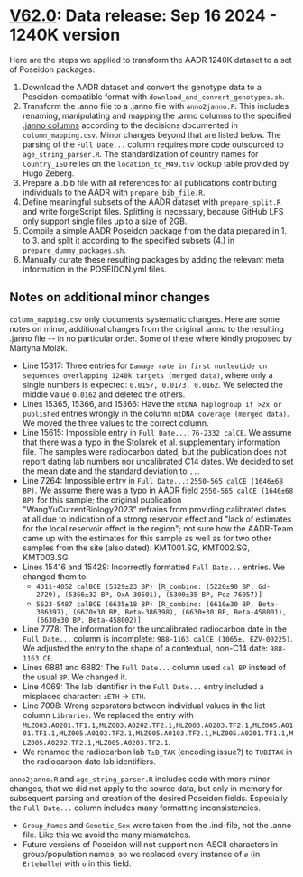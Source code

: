 # [V62.0](https://dataverse.harvard.edu/dataset.xhtml?persistentId=doi:10.7910/DVN/FFIDCW): Data release: Sep 16 2024 - 1240K version

Here are the steps we applied to transform the AADR 1240K dataset to a set of Poseidon packages:

1. Download the AADR dataset and convert the genotype data to a Poseidon-compatible format with `download_and_convert_genotypes.sh`.
2. Transform the .anno file to a .janno file with `anno2janno.R`. This includes renaming, manipulating and mapping the .anno columns to the specified [.janno columns](https://poseidon-framework.github.io/#/janno_details) according to the decisions documented in `column_mapping.csv`. Minor changes beyond that are listed below. The parsing of the `Full Date...` column requires more code outsourced to `age_string_parser.R`. The standardization of country names for `Country_ISO` relies on the `location_to_M49.tsv` lookup table provided by Hugo Zeberg.
3. Prepare a .bib file with all references for all publications contributing individuals to the AADR with `prepare_bib_file.R`.
4. Define meaningful subsets of the AADR dataset with `prepare_split.R` and write forgeScript files. Splitting is necessary, because GitHub LFS only support single files up to a size of 2GB.
5. Compile a simple AADR Poseidon package from the data prepared in 1. to 3. and split it according to the specified subsets (4.) in `prepare_dummy_packages.sh`.
6. Manually curate these resulting packages by adding the relevant meta information in the POSEIDON.yml files.

## Notes on additional minor changes

`column_mapping.csv` only documents systematic changes. Here are some notes on minor, additional changes from the original .anno to the resulting .janno file -- in no particular order. Some of these where kindly proposed by Martyna Molak.

- Line 15317: Three entries for `Damage rate in first nucleotide on sequences overlapping 1240k targets (merged data)`, where only a single numbers is expected: `0.0157, 0.0173, 0.0162`. We selected the middle value `0.0162` and deleted the others.
- Lines 15365, 15366, and 15366: Have the `mtDNA haplogroup if >2x or published` entries wrongly in the column `mtDNA coverage (merged data)`. We moved the three values to the correct column.
- Line 15615: Impossible entry in `Full Date...`: `76-2332 calCE`. We assume that there was a typo in the Stolarek et al. supplementary information file. The samples were radiocarbon dated, but the publication does not report dating lab numbers nor uncalibrated C14 dates. We decided to set the mean date and the standard deviation to `..`.
- Line 7264: Impossible entry in `Full Date...`: `2550-565 calCE (1646±68 BP)`. We assume there was a typo in AADR field `2550-565 calCE (1646±68 BP)` for this sample; the original publication "WangYuCurrentBiology2023" refrains from providing calibrated dates at all due to indication of a strong reservoir effect and "lack of estimates for the local reservoir effect in the region"; not sure how the AADR-Team came up with the estimates for this sample as well as for two other samples from the site (also dated): KMT001.SG, KMT002.SG, KMT003.SG.
- Lines 15416 and 15429: Incorrectly formatted `Full Date...` entries. We changed them to:
  - `4311-4052 calBCE (5329±23 BP) [R_combine: (5220±90 BP, Gd-2729), (5366±32 BP, OxA-30501), (5300±35 BP, Poz-76057)]`
  - `5623-5487 calBCE (6635±18 BP) [R_combine: (6610±30 BP, Beta-386397), (6670±30 BP, Beta-386398), (6630±30 BP, Beta-458001), (6630±30 BP, Beta-458002)]`
- Line 7778: The information for the uncalibrated radiocarbon date in the `Full Date...` column is incomplete: `988-1163 calCE (1065±, EZV-00225)`. We adjusted the entry to the shape of a contextual, non-C14 date: `988-1163 CE`.
- Lines 6881 and 6882: The `Full Date...` column used `cal BP` instead of the usual `BP`. We changed it.
- Line 4069: The lab identifier in the `Full Date...` entry included a misplaced character: `±ETH` -> `ETH`.
- Line 7098: Wrong separators between individual values in the list column `Libraries`. We replaced the entry with `MLZ003.A0201.TF1.1,MLZ003.A0202.TF2.1,MLZ003.A0203.TF2.1,MLZ005.A0101.TF1.1,MLZ005.A0102.TF2.1,MLZ005.A0103.TF2.1,MLZ005.A0201.TF1.1,MLZ005.A0202.TF2.1,MLZ005.A0203.TF2.1`.
- We renamed the radiocarbon lab `T±B_TAK` (encoding issue?) to `TUBITAK` in the radiocarbon date lab identifiers.

`anno2janno.R` and `age_string_parser.R` includes code with more minor changes, that we did not apply to the source data, but only in memory for subsequent parsing and creation of the desired Poseidon fields. Especially the `Full Date...` column includes many formatting inconsistencies.

- `Group_Names` and `Genetic_Sex` were taken from the .ind-file, not the .anno file. Like this we avoid the many mismatches.
- Future versions of Poseidon will not support non-ASCII characters in group/population names, so we replaced every instance of `ø` (in `Ertebølle`) with `o` in this field.
